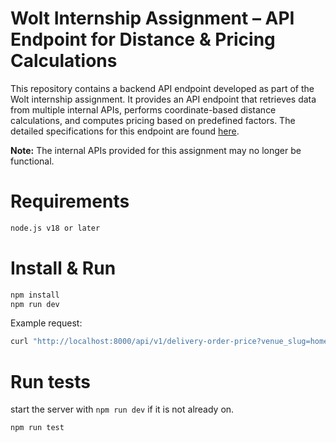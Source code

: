 # Wolt Internship Assignment – API Endpoint for Distance & Pricing Calculations
This repository contains a backend API endpoint developed as part of the Wolt internship assignment. It provides an API endpoint that retrieves data from multiple internal APIs, performs coordinate-based distance calculations, and computes pricing based on predefined factors. The detailed specifications for this endpoint are found [here](https://github.com/emarkula24/backend-internship-2025).

**Note:** The internal APIs provided for this assignment may no longer be functional.
# Requirements
  ```sh
  node.js v18 or later
  ```

# Install & Run
  ```sh
  npm install
  npm run dev
  ```
Example request:
```sh
curl "http://localhost:8000/api/v1/delivery-order-price?venue_slug=home-assignment-venue-helsinki&cart_value=1000&user_lat=60.17094&user_lon=24.93087"
```
# Run tests
  start the server with `npm run dev` if it is not already on.
  ```sh
  npm run test
  ```
